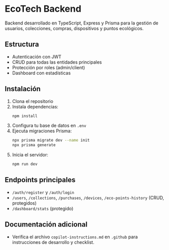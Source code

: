 # EcoTech Backend

Backend desarrollado en TypeScript, Express y Prisma para la gestión de usuarios, colecciones, compras, dispositivos y puntos ecológicos.

## Estructura
- Autenticación con JWT
- CRUD para todas las entidades principales
- Protección por roles (admin/client)
- Dashboard con estadísticas

## Instalación
1. Clona el repositorio
2. Instala dependencias:
   ```bash
   npm install
   ```
3. Configura tu base de datos en `.env`
4. Ejecuta migraciones Prisma:
   ```bash
   npx prisma migrate dev --name init
   npx prisma generate
   ```
5. Inicia el servidor:
   ```bash
   npm run dev
   ```

## Endpoints principales
- `/auth/register` y `/auth/login`
- `/users`, `/collections`, `/purchases`, `/devices`, `/eco-points-history` (CRUD, protegidos)
- `/dashboard/stats` (protegido)

## Documentación adicional
- Verifica el archivo `copilot-instructions.md` en `.github` para instrucciones de desarrollo y checklist.
